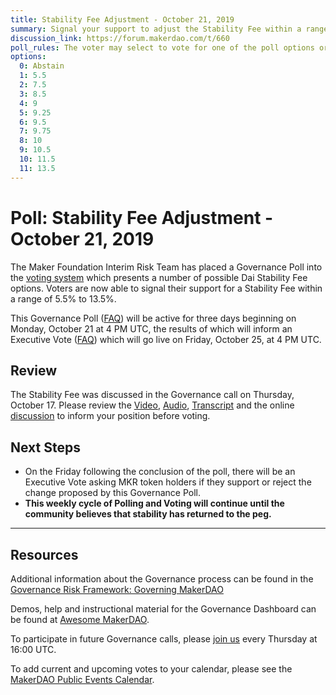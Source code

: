 ```yaml
---
title: Stability Fee Adjustment - October 21, 2019
summary: Signal your support to adjust the Stability Fee within a range of 5.5% to 13.5%
discussion_link: https://forum.makerdao.com/t/660
poll_rules: The voter may select to vote for one of the poll options or they may elect to abstain from the poll entirely
options:
  0: Abstain
  1: 5.5
  2: 7.5
  3: 8.5
  4: 9
  5: 9.25
  6: 9.5
  7: 9.75
  8: 10
  9: 10.5
  10: 11.5
  11: 13.5
---
```


# Poll: Stability Fee Adjustment - October 21, 2019

The Maker Foundation Interim Risk Team has placed a Governance Poll into the [voting system](https://vote.makerdao.com/polling) which presents a number of possible Dai Stability Fee options. Voters are now able to signal their support for a Stability Fee within a range of 5.5% to 13.5%.

This Governance Poll ([FAQ](https://community-development.makerdao.com/governance/governance#is-there-more-than-one-type-of-vote)) will be active for three days beginning on Monday, October 21 at 4 PM UTC, the results of which will inform an Executive Vote ([FAQ](https://community-development.makerdao.com/governance/governance#what-is-continuous-approval-voting)) which will go live on Friday, October 25, at 4 PM UTC.

## Review

The Stability Fee was discussed in the Governance call on Thursday, October 17. Please review the [Video](https://www.youtube.com/playlist?list=PLLzkWCj8ywWNq5-90-Id6VPSsrk4OWVan), [Audio](https://soundcloud.com/makerdao/sets/governance-and-risk), [Transcript](https://community-development.makerdao.com/governance/governance-and-risk-meetings/transcripts) and the online [discussion](https://forum.makerdao.com/c/governance) to inform your position before voting.

## Next Steps

- On the Friday following the conclusion of the poll, there will be an Executive Vote asking MKR token holders if they support or reject the change proposed by this Governance Poll.
- **This weekly cycle of Polling and Voting will continue until the community believes that stability has returned to the peg.**

---

## Resources

Additional information about the Governance process can be found in the [Governance Risk Framework: Governing MakerDAO](https://community-development.makerdao.com/governance/governance-risk-framework)

Demos, help and instructional material for the Governance Dashboard can be found at [Awesome MakerDAO](https://awesome.makerdao.com/#voting).

To participate in future Governance calls, please [join us](https://community-development.makerdao.com/governance/governance-and-risk-meetings) every Thursday at 16:00 UTC.

To add current and upcoming votes to your calendar, please see the [MakerDAO Public Events Calendar](https://calendar.google.com/calendar/embed?src=makerdao.com_3efhm2ghipksegl009ktniomdk%40group.calendar.google.com&ctz=America%2FLos_Angeles).
